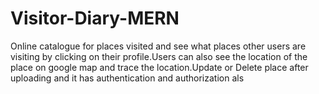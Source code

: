 # Visitor-Diary-MERN
 Online catalogue for places visited and see what places other users are visiting by clicking on their profile.Users can also see the location of the place on google map and trace the location.Update or Delete place after uploading and it has authentication and authorization als
